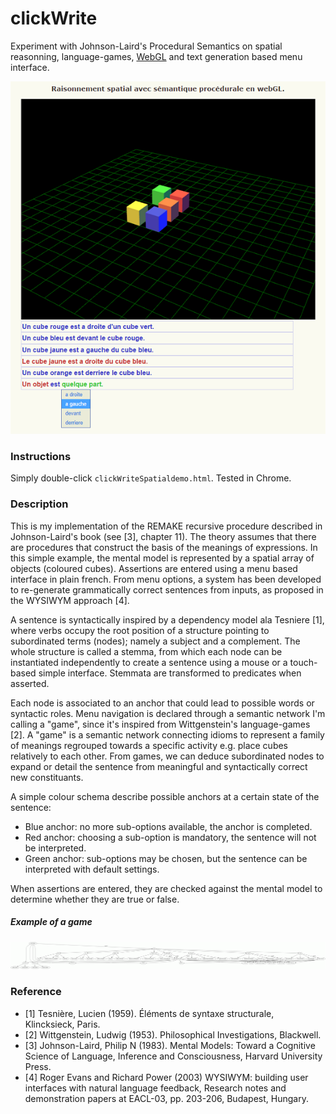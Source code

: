 clickWrite
==========

Experiment with Johnson-Laird's Procedural Semantics on spatial reasonning, language-games, [WebGL](http://scenejs.org/) and text generation based menu interface.

![](snapshot.png)

### Instructions
Simply double-click `clickWriteSpatialdemo.html`. Tested in Chrome.

### Description
This is my implementation of the REMAKE recursive procedure described in Johnson-Laird's book (see [3], chapter 11). The theory assumes that there are procedures that construct the basis of the meanings of expressions. In this simple example, the mental model is represented by a spatial array of objects (coloured cubes). Assertions are entered using a menu based interface in plain french. From menu options, a system has been developed to re-generate grammatically correct sentences from inputs, as proposed in the WYSIWYM approach [4]. 

A sentence is syntactically inspired by a dependency model ala Tesniere [1], where verbs occupy the root position of a structure pointing to subordinated terms (nodes); namely a subject and a complement. The whole structure is called a stemma, from which each node can be instantiated independently to create a sentence using a mouse or a touch-based simple interface. Stemmata are transformed to predicates when asserted.

Each node is associated to an anchor that could lead to possible words or syntactic roles. Menu navigation is declared through a semantic network I'm calling a "game", since it's inspired from Wittgenstein's language-games [2]. A "game" is a semantic network connecting idioms to represent a family of meanings regrouped towards a specific activity e.g. place cubes relatively to each other. From games, we can deduce subordinated nodes to expand or detail the sentence from meaningful and syntactically correct new constituants.

A simple colour schema describe possible anchors at a certain state of the sentence:
- Blue anchor: no more sub-options available, the anchor is completed.
- Red anchor: choosing a sub-option is mandatory, the sentence will not be interpreted.
- Green anchor: sub-options may be chosen, but the sentence can be interpreted with default settings.

When assertions are entered, they are checked against the mental model to determine whether they are true or false.

##### Example of a game
![](models/game.gif)

### Reference
- [1] Tesnière, Lucien (1959). Éléments de syntaxe structurale, Klincksieck, Paris.
- [2] Wittgenstein, Ludwig (1953). Philosophical Investigations, Blackwell.
- [3] Johnson-Laird, Philip N (1983). Mental Models: Toward a Cognitive Science of Language, Inference and Consciousness, Harvard University Press.
- [4] Roger Evans and Richard Power (2003) WYSIWYM: building user interfaces with natural language feedback, Research notes and demonstration papers at EACL-03, pp. 203-206, Budapest, Hungary.
